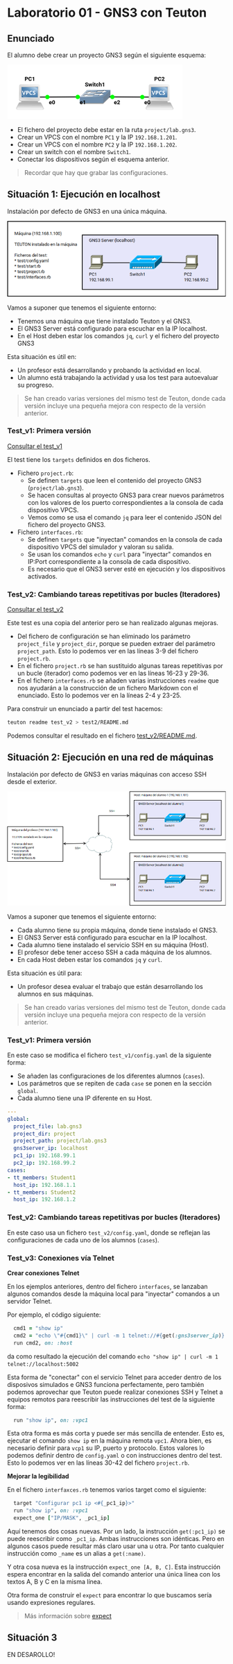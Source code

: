 
# Laboratorio 01 - GNS3 con Teuton

## Enunciado

El alumno debe crear un proyecto GNS3 según el siguiente esquema:

![](images/esquema.png)

* El fichero del proyecto debe estar en la ruta `project/lab.gns3`.
* Crear un VPCS con el nombre `PC1` y la IP `192.168.1.201`.
* Crear un VPCS con el nombre `PC2` y la IP `192.168.1.202`.
* Crear un switch con el nombre `Switch1`.
* Conectar los dispositivos según el esquema anterior.

> Recordar que hay que grabar las configuraciones.

## Situación 1: Ejecución en localhost

Instalación por defecto de GNS3 en una única máquina.

![](images/diagrama1.png)

Vamos a suponer que tenemos el siguiente entorno:
* Tenemos una máquina que tiene instalado Teuton y el GNS3.
* El GNS3 Server está configurado para escuchar en la IP localhost.
* En el Host deben estar los comandos `jq`, `curl` y el fichero del proyecto GNS3

Esta situación es útil en:
* Un profesor está desarrollando y probando la actividad en local.
* Un alumno está trabajando la actividad y usa los test para autoevaluar su progreso.

> Se han creado varias versiones del mismo test de Teuton, donde cada versión incluye una pequeña mejora con respecto de la versión anterior.

### Test_v1: Primera versión

[Consultar el test_v1](test_v1)

El test tiene los `targets` definidos en dos ficheros.

* Fichero `project.rb`:
  * Se definen `targets` que leen el contenido del proyecto GNS3 (`project/lab.gns3`). 
  * Se hacen consultas al proyecto GNS3 para crear nuevos parámetros con los valores de los puerto correspondientes a la consola de cada dispositivo VPCS.
  * Vemos como se usa el comando `jq` para leer el contenido JSON del fichero del proyecto GNS3.
* Fichero `interfaces.rb`:
  * Se definen `targets` que "inyectan" comandos en la consola de cada dispositivo VPCS del simulador y valoran su salida.
  * Se usan los comandos `echo` y `curl` para "inyectar" comandos en IP:Port correspondiente a la consola de cada dispositivo.
  * Es necesario que el GNS3 server esté en ejecución y los dispositivos activados.

### Test_v2: Cambiando tareas repetitivas por bucles (Iteradores)

[Consultar el test_v2](test_v2)

Este test es una copia del anterior pero se han realizado algunas mejoras.

* Del fichero de configuración se han eliminado los parámetro `project_file` y `project_dir`, porque se pueden extraer del parámetro `project_path`. Esto lo podemos ver en las líneas 3-9 del fichero `project.rb`.
* En el fichero `project.rb` se han sustituido algunas tareas repetitivas por un bucle (iterador) como podemos ver en las líneas 16-23 y 29-36.
* En el fichero `interfaces.rb` se añaden varias instrucciones `readme` que nos ayudarán a la construcción de un fichero Markdown con el enunciado. Esto lo podemos ver en la líneas 2-4 y 23-25.

Para construir un enunciado a partir del test hacemos:

```bash
teuton readme test_v2 > test2/README.md
```

Podemos consultar el resultado en el fichero [test_v2/README.md](test2/README.md).

## Situación 2: Ejecución en una red de máquinas

Instalación por defecto de GNS3 en varias máquinas con acceso SSH desde el exterior.

![](images/diagrama2.png)

Vamos a suponer que tenemos el siguiente entorno:
* Cada alumno tiene su propia máquina, donde tiene instalado el GNS3.
* El GNS3 Server está configurado para escuchar en la IP localhost.
* Cada alumno tiene instalado el servicio SSH en su máquina (Host).
* El profesor debe tener acceso SSH a cada máquina de los alumnos.
* En cada Host deben estar los comandos `jq` y `curl`.

Esta situación es útil para:
* Un profesor desea evaluar el trabajo que están desarrollando los alumnos en sus máquinas.

> Se han creado varias versiones del mismo test de Teuton, donde cada versión incluye una pequeña mejora con respecto de la versión anterior.

### Test_v1: Primera versión

En este caso se modifica el fichero `test_v1/config.yaml` de la siguiente forma:
* Se añaden las configuraciones de los diferentes alumnos (`cases`).
* Los parámetros que se repiten de cada `case` se ponen en la sección `global`.
* Cada alumno tiene una IP diferente en su Host.

```yaml
---
global:
  project_file: lab.gns3
  project_dir: project
  project_path: project/lab.gns3
  gns3server_ip: localhost
  pc1_ip: 192.168.99.1
  pc2_ip: 192.168.99.2
cases:
- tt_members: Student1
  host_ip: 192.168.1.1
- tt_members: Student2
  host_ip: 192.168.1.2
```

### Test_v2: Cambiando tareas repetitivas por bucles (Iteradores)

En este caso usa un fichero `test_v2/config.yaml`, donde se reflejan las configuraciones de cada uno de los alumnos (`cases`).

### Test_v3: Conexiones vía Telnet

**Crear conexiones Telnet**

En los ejemplos anteriores, dentro del fichero `interfaces`, se lanzaban algunos comandos desde la máquina local para "inyectar" comandos a un servidor Telnet. 

Por ejemplo, el código siguiente:
```ruby
  cmd1 = "show ip"
  cmd2 = "echo \"#{cmd1}\" | curl -m 1 telnet://#{get(:gns3server_ip)}:#{console}"
  run cmd2, on: :host
```
da como resultado la ejecución del comando `echo "show ip" | curl -m 1 telnet://localhost:5002`

Esta forma de "conectar" con el servicio Telnet para acceder dentro de los disposivos simulados e GNS3 funciona perfectamente, pero también podemos aprovechar que Teuton puede realizar conexiones SSH y Telnet a equipos remotos para reescribir las instrucciones del test de la siguiente forma:

```ruby
  run "show ip", on: :vpc1
```

Esta otra forma es más corta y puede ser más sencilla de entender. Esto es, ejecutar el comando `show ip` en la máquina remota `vpc1`. Ahora bien, es necesario definir para `vcp1` su IP, puerto y protocolo. Estos valores lo podemos definir dentro de `config.yaml` o con instrucciones dentro del test. Esto lo podemos ver en las líneas 30-42 del fichero `project.rb`.

**Mejorar la legibilidad**

En el fichero `interfaxces.rb` tenemos varios target como el siguiente:

```ruby
  target "Configurar pc1 ip <#{_pc1_ip}>"
  run "show ip", on: :vpc1
  expect_one ["IP/MASK", _pc1_ip]
```

Aquí tenemos dos cosas nuevas. Por un lado, la instrucción `get(:pc1_ip)` se puede reescribir como `_pc1_ip`. Ambas instrucciones son idénticas. Pero en algunos casos puede resultar más claro usar una u otra. Por tanto cualquier instrucción como `_name` es un alias a `get(:name)`.

Y otra cosa nueva es la instrucción `expect_one [A, B, C]`. Esta instrucción espera encontrar en la salida del comando anterior una única línea con los textos A, B y C en la misma línea.

Otra forma de construir el `expect` para encontrar lo que buscamos sería usando expresiones regulares. 

> Más información sobre [expect](https://github.com/teuton-software/teuton/blob/master/docs/dsl/expect.md)

## Situación 3

EN DESAROLLO!
